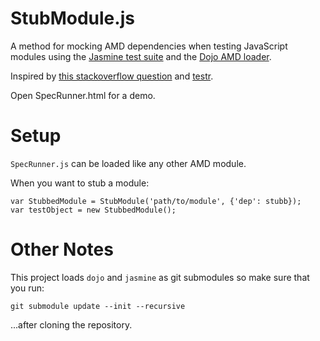 StubModule.js
=============

A method for mocking AMD dependencies when testing JavaScript modules using the [Jasmine test suite](http://pivotal.github.com/jasmine/) and the [Dojo AMD loader](http://dojotoolkit.org/reference-guide/loader).

Inspired by [this stackoverflow question](http://stackoverflow.com/questions/11439540/how-can-i-mock-dependencies-for-unit-testing-in-requirejs) and [testr](https://github.com/mattfysh/testr.js).

Open SpecRunner.html for a demo.

Setup
=====

`SpecRunner.js` can be loaded like any other AMD module.

When you want to stub a module:

    var StubbedModule = StubModule('path/to/module', {'dep': stubb});
    var testObject = new StubbedModule();

Other Notes
===========

This project loads `dojo` and `jasmine` as git submodules so make sure that you run:

    git submodule update --init --recursive

...after cloning the repository.